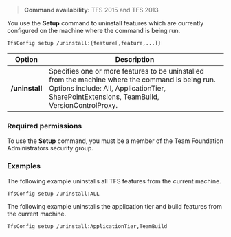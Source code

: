 >**Command availability:** TFS 2015 and TFS 2013

You use the **Setup** command to uninstall features which are currently configured on the machine where the command is being run. 

    TfsConfig setup /uninstall:{feature[,feature,...]}

<table>
	<thead>
		<tr>
			<th>Option</th>
			<th>Description</th>
		</tr>
	</thead>
	<tbody>
		<tr>
			<td><strong>/uninstall</strong></td>
			<td>
				Specifies one or more features to be uninstalled from the machine where the command is being run.
				Options include: All, ApplicationTier, SharePointExtensions, TeamBuild, VersionControlProxy.
			</td>
		</tr>
	</tbody>
</table>

### Required permissions

To use the **Setup** command, you must be a member of the Team Foundation Administrators security group.

### Examples

The following example uninstalls all TFS features from the current machine.

    TfsConfig setup /uninstall:ALL

The following example uninstalls the application tier and build features from the current machine.

    TfsConfig setup /uninstall:ApplicationTier,TeamBuild